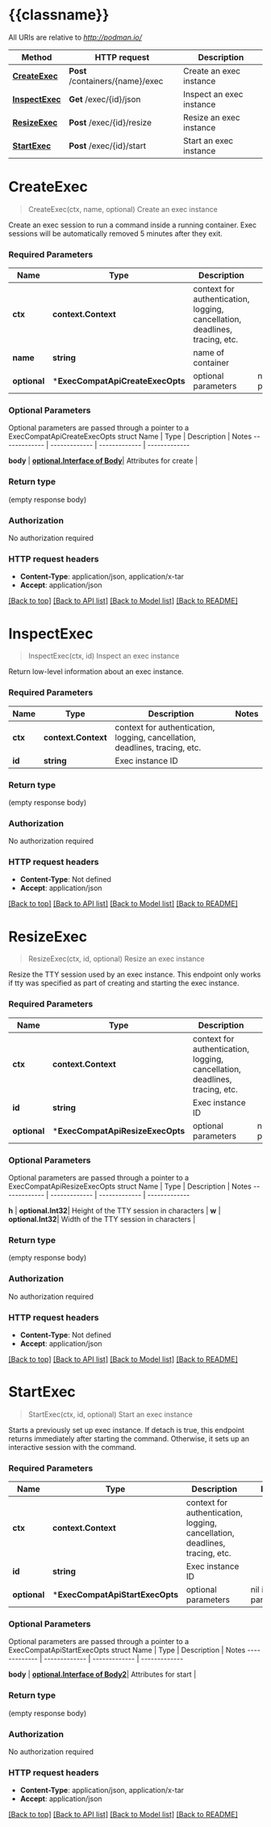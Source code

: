 # {{classname}}

All URIs are relative to *http://podman.io/*

Method | HTTP request | Description
------------- | ------------- | -------------
[**CreateExec**](ExecCompatApi.md#CreateExec) | **Post** /containers/{name}/exec | Create an exec instance
[**InspectExec**](ExecCompatApi.md#InspectExec) | **Get** /exec/{id}/json | Inspect an exec instance
[**ResizeExec**](ExecCompatApi.md#ResizeExec) | **Post** /exec/{id}/resize | Resize an exec instance
[**StartExec**](ExecCompatApi.md#StartExec) | **Post** /exec/{id}/start | Start an exec instance

# **CreateExec**
> CreateExec(ctx, name, optional)
Create an exec instance

Create an exec session to run a command inside a running container. Exec sessions will be automatically removed 5 minutes after they exit.

### Required Parameters

Name | Type | Description  | Notes
------------- | ------------- | ------------- | -------------
 **ctx** | **context.Context** | context for authentication, logging, cancellation, deadlines, tracing, etc.
  **name** | **string**| name of container | 
 **optional** | ***ExecCompatApiCreateExecOpts** | optional parameters | nil if no parameters

### Optional Parameters
Optional parameters are passed through a pointer to a ExecCompatApiCreateExecOpts struct
Name | Type | Description  | Notes
------------- | ------------- | ------------- | -------------

 **body** | [**optional.Interface of Body**](Body.md)| Attributes for create | 

### Return type

 (empty response body)

### Authorization

No authorization required

### HTTP request headers

 - **Content-Type**: application/json, application/x-tar
 - **Accept**: application/json

[[Back to top]](#) [[Back to API list]](../README.md#documentation-for-api-endpoints) [[Back to Model list]](../README.md#documentation-for-models) [[Back to README]](../README.md)

# **InspectExec**
> InspectExec(ctx, id)
Inspect an exec instance

Return low-level information about an exec instance.

### Required Parameters

Name | Type | Description  | Notes
------------- | ------------- | ------------- | -------------
 **ctx** | **context.Context** | context for authentication, logging, cancellation, deadlines, tracing, etc.
  **id** | **string**| Exec instance ID | 

### Return type

 (empty response body)

### Authorization

No authorization required

### HTTP request headers

 - **Content-Type**: Not defined
 - **Accept**: application/json

[[Back to top]](#) [[Back to API list]](../README.md#documentation-for-api-endpoints) [[Back to Model list]](../README.md#documentation-for-models) [[Back to README]](../README.md)

# **ResizeExec**
> ResizeExec(ctx, id, optional)
Resize an exec instance

Resize the TTY session used by an exec instance. This endpoint only works if tty was specified as part of creating and starting the exec instance. 

### Required Parameters

Name | Type | Description  | Notes
------------- | ------------- | ------------- | -------------
 **ctx** | **context.Context** | context for authentication, logging, cancellation, deadlines, tracing, etc.
  **id** | **string**| Exec instance ID | 
 **optional** | ***ExecCompatApiResizeExecOpts** | optional parameters | nil if no parameters

### Optional Parameters
Optional parameters are passed through a pointer to a ExecCompatApiResizeExecOpts struct
Name | Type | Description  | Notes
------------- | ------------- | ------------- | -------------

 **h** | **optional.Int32**| Height of the TTY session in characters | 
 **w** | **optional.Int32**| Width of the TTY session in characters | 

### Return type

 (empty response body)

### Authorization

No authorization required

### HTTP request headers

 - **Content-Type**: Not defined
 - **Accept**: application/json

[[Back to top]](#) [[Back to API list]](../README.md#documentation-for-api-endpoints) [[Back to Model list]](../README.md#documentation-for-models) [[Back to README]](../README.md)

# **StartExec**
> StartExec(ctx, id, optional)
Start an exec instance

Starts a previously set up exec instance. If detach is true, this endpoint returns immediately after starting the command. Otherwise, it sets up an interactive session with the command.

### Required Parameters

Name | Type | Description  | Notes
------------- | ------------- | ------------- | -------------
 **ctx** | **context.Context** | context for authentication, logging, cancellation, deadlines, tracing, etc.
  **id** | **string**| Exec instance ID | 
 **optional** | ***ExecCompatApiStartExecOpts** | optional parameters | nil if no parameters

### Optional Parameters
Optional parameters are passed through a pointer to a ExecCompatApiStartExecOpts struct
Name | Type | Description  | Notes
------------- | ------------- | ------------- | -------------

 **body** | [**optional.Interface of Body2**](Body2.md)| Attributes for start | 

### Return type

 (empty response body)

### Authorization

No authorization required

### HTTP request headers

 - **Content-Type**: application/json, application/x-tar
 - **Accept**: application/json

[[Back to top]](#) [[Back to API list]](../README.md#documentation-for-api-endpoints) [[Back to Model list]](../README.md#documentation-for-models) [[Back to README]](../README.md)

